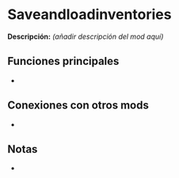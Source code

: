 # Saveandloadinventories

**Descripción:** *(añadir descripción del mod aquí)*

## Funciones principales
- 

## Conexiones con otros mods
- 

## Notas
- 

